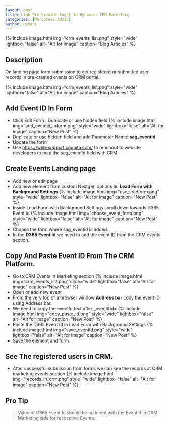 ```yaml
---
layout: post
title: Link Pre-Created Event In Dynamics CRM Marketing.
categories: [Wordpress Admin]
author: Himani
---
```


{% include image.html img="crm_events_list.png" style="wide" lightbox="false" alt="Alt for image" caption="Blog Articles" %}


## Description

On landing page form submission to get registered or submitted user records in pre-created events on CRM portal.

{% include image.html img="crm_events_list.png" style="wide" lightbox="false" alt="Alt for image" caption="Blog Articles" %}



## Add Event ID In Form   

- Click Edit Form : Duplicate or use hidden field
   {% include image.html img="add_eventid_inform.png" style="wide" lightbox="false" alt="Alt for image" caption="New Post" %}
- Duplicate or use hidden field and add Parameter Name: <b>sag_eventid</b>
- Update the form
- Use https://web-support.cognita.com/ to reachout to website developers to map the sag_eventid field with CRM.

## Create Events Landing page

- Add new or edit page 
- Add new element from custom Nextgen options ie: <b>Lead Form with Background Settings</b>
   {% include image.html img="use_leadform.png" style="wide" lightbox="false" alt="Alt for image" caption="New Post" %}
- Inside Lead Form with Background Settings scroll down towards D365 Event Id
   {% include image.html img="choose_event_form.png" style="wide" lightbox="false" alt="Alt for image" caption="New Post" %}
- Choose the form where sag_eventid is added.
- In the <b>D365 Event Id</b> we need to add the event ID from the CRM events section.

## Copy And Paste Event ID From The CRM Platform.
- Go to CRM Events in Marketing section
   {% include image.html img="crm_events_list.png" style="wide" lightbox="false" alt="Alt for image" caption="New Post" %}
- Open or add new event
- From the very top of a browser window <b>Address bar</b> copy the event ID using Address bar.
-  We need to copy the eventId text after _event&id= 
   {% include image.html img="copy_paste_id.png" style="wide" lightbox="false" alt="Alt for image" caption="New Post" %}
-  Paste the D365 Event Id in Lead Form with Background Settings
   {% include image.html img="save_eventid.png" style="wide" lightbox="false" alt="Alt for image" caption="New Post" %}
-  Save the element and form.

## See The registered users in CRM.

-  After successful submission from forms we can see the records at CRM marketing events section
   {% include image.html img="records_in_crm.png" style="wide" lightbox="false" alt="Alt for image" caption="New Post" %}


## Pro Tip
> Value of D365 Event Id should be matched with the EventId in CRM Marketing side for respective Events. 
